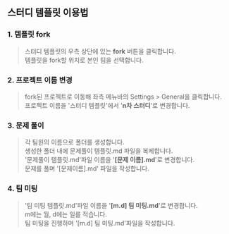 ## 스터디 템플릿 이용법

### 1. 템플릿 fork
>스터디 템플릿의 우측 상단에 있는 **fork** 버튼을 클릭합니다.<br>
>템플릿을 fork할 위치로 본인 팀을 선택합니다.<br>

### 2. 프로젝트 이름 변경
>fork된 프로젝트로 이동해 좌측 메뉴바의 Settings > General을 클릭합니다.<br>
>프로젝트 이름을 '스터디 템플릿'에서 '**n차 스터디**'로 변경합니다.<br>

### 3. 문제 풀이
>각 팀원의 이름으로 폴더를 생성합니다.<br>
>생성한 폴더 내에 문제풀이 템플릿.md 파일을 복제합니다.<br>
>'문제풀이 템플릿.md'파일 이름을 '**[문제 이름].md**'로 변경합니다.<br>
>문제를 풀며 '[문제이름].md' 파일을 작성합니다.<br>

### 4. 팀 미팅
>'팀 미팅 템플릿.md'파일 이름을 '**[m.d] 팀 미팅.md**'로 변경합니다.<br>
>m에는 월, d에는 일를 적습니다.<br>
>팀 미팅을 진행하며 '[m.d] 팀 미팅.md'파일을 작성합니다.<br>